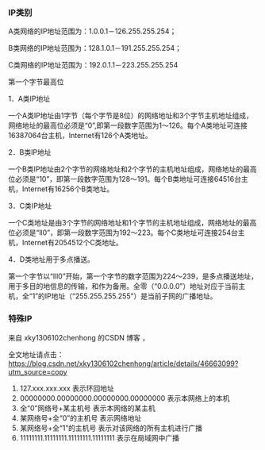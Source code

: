 ### IP类别

A类网络的IP地址范围为：1.0.0.1－126.255.255.254；  

B类网络的IP地址范围为：128.1.0.1－191.255.255.254；  

C类网络的IP地址范围为：192.0.1.1－223.255.255.254 

第一个字节最高位

1．A类IP地址

一个A类IP地址由1字节（每个字节是8位）的网络地址和3个字节主机地址组成，网络地址的最高位必须是“0”,即第一段数字范围为1～126。每个A类地址可连接16387064台主机，Internet有126个A类地址。

2．B类IP地址

一个B类IP地址由2个字节的网络地址和2个字节的主机地址组成，网络地址的最高位必须是“10”，即第一段数字范围为128～191。每个B类地址可连接64516台主机，Internet有16256个B类地址。

3．C类IP地址

一个C类地址是由3个字节的网络地址和1个字节的主机地址组成，网络地址的最高位必须是“ll0”，即第一段数字范围为192～223。每个C类地址可连接254台主机，Internet有2054512个C类地址。

4．D类地址用于多点播送。

第一个字节以“lll0”开始，第一个字节的数字范围为224～239，是多点播送地址，用于多目的地信息的传输，和作为备用。全零（“0.0.0.0”）地址对应于当前主机，全“1”的IP地址（“255.255.255.255”）是当前子网的广播地址。



### 特殊IP

来自 xky1306102chenhong 的CSDN 博客 ，

全文地址请点击：https://blog.csdn.net/xky1306102chenhong/article/details/46663099?utm_source=copy  

1. 127.xxx.xxx.xxx 表示环回地址 
2. 00000000.00000000.00000000.00000000 表示本网络上的本机 
3. 全“0”网络号+某主机号 表示本网络的某主机 
4. 某网络号+全“0”的主机号 表示网络地址 
5. 某网络号+全“1”的主机号 表示对该网络的所有主机进行广播 
6. 11111111.11111111.11111111.11111111 表示在局域网中广播 

